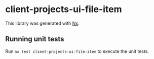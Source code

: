# client-projects-ui-file-item

This library was generated with [Nx](https://nx.dev).

## Running unit tests

Run `nx test client-projects-ui-file-item` to execute the unit tests.
